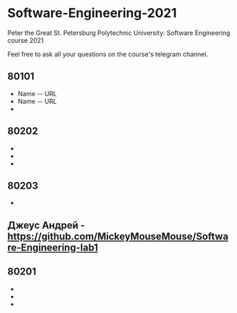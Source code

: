 # Software-Engineering-2021
Peter the Great St. Petersburg Polytechnic University: Software Engineering course 2021

Feel free to ask all your questions on the course's telegram channel.

## 80101

- Name -- URL
- Name -- URL
-

## 80202

-
-
-

## 80203

-
Джеус Андрей - https://github.com/MickeyMouseMouse/Software-Engineering-lab1
-

## 80201

-
-
-

